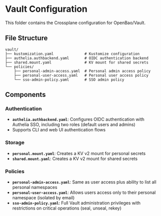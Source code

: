 # Vault Configuration

This folder contains the Crossplane configuration for OpenBao/Vault.

## File Structure

```text
vault/
├── kustomization.yaml              # Kustomize configuration
├── authelia.authbackend.yaml       # OIDC authentication backend
├── shared.mount.yaml               # KV mount for shared secrets
└── policies/
    ├── personal-admin-access.yaml  # Personal admin access policy
    ├── personal-user-access.yaml   # Personal user access policy
    └── sso-admin-policy.yaml       # SSO admin policy
```

## Components

### Authentication

* **`authelia.authbackend.yaml`**: Configures OIDC authentication with Authelia SSO, including two roles (default users and admins)
* Supports CLI and web UI authentication flows

### Storage

* **`personal.mount.yaml`**: Creates a KV v2 mount for personal secrets
* **`shared.mount.yaml`**: Creates a KV v2 mount for shared secrets

### Policies

* **`personal-admin-access.yaml`**: Same as user access plus ability to list all personal namespaces
* **`personal-user-access.yaml`**: Allows users access only to their personal namespace (isolated by email)
* **`sso-admin-policy.yaml`**: Full Vault administration privileges with restrictions on critical operations (seal, unseal, rekey)
